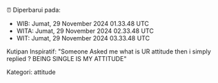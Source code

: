 ⏰ Diperbarui pada:
- WIB: Jumat, 29 November 2024 01.33.48 UTC
- WITA: Jumat, 29 November 2024 02.33.48 UTC
- WIT: Jumat, 29 November 2024 03.33.48 UTC

Kutipan Inspiratif:
"Someone Asked me what is UR attitude then i simply replied ? BEING SINGLE IS MY ATTITUDE"


Kategori: attitude

